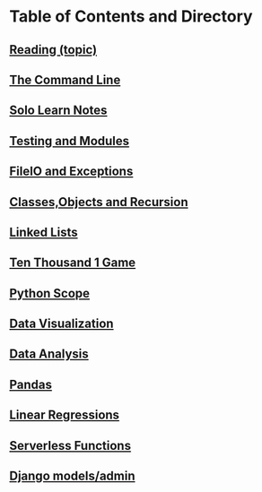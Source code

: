 # Table of Contents and Directory

## [Reading (topic)](first-reading)

## [The Command Line](the-command-line)

## [Solo Learn Notes](solo-learn-notes)

## [Testing and Modules](testing-and-modules)

## [FileIO and Exceptions](fileio-exceptions)

## [Classes,Objects and Recursion](classes-objects-recursion)

## [Linked Lists](/linked-lists/README.md)

## [Ten Thousand 1 Game](/401-notes-python/ten-thousand-game-1.md)

## [Python Scope](/401-notes-python/python-scope.md)

## [Data Visualization](/401-notes-python/data-visualization.md)

## [Data Analysis](/401-notes-python/data-analysis.md)

## [Pandas](/401-notes-python/TOPIC.md)

## [Linear Regressions](/401-notes-python/linear-regressions.md)

## [Serverless Functions](/401-notes-python/serverless-functions.md)

## [Django models/admin](/401-notes-python/django-models.md)